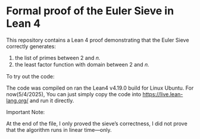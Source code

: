 # Formal proof of the Euler Sieve in Lean 4

This repository contains a Lean 4 proof demonstrating that the Euler Sieve correctly generates:
1. the list of primes between 2 and 𝑛.
2. the least factor function with domain between 2 and 𝑛.


To try out the code:

The code was compiled on ran the Lean4 v4.19.0 build for Linux Ubuntu. For now(5/4/2025), You can just simply copy the code into https://live.lean-lang.org/ and run it directly.


Important Note:

At the end of the file, I only proved the sieve’s correctness, I did not prove that the algorithm runs in linear time—only.
